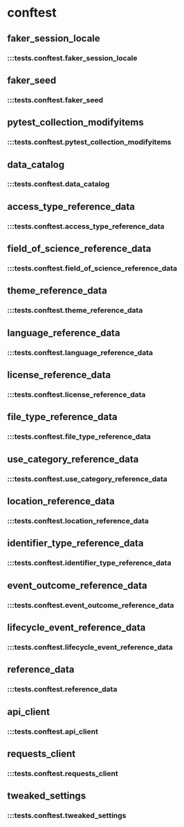 # conftest

## faker_session_locale

### :::tests.conftest.faker_session_locale

## faker_seed

### :::tests.conftest.faker_seed

## pytest_collection_modifyitems

### :::tests.conftest.pytest_collection_modifyitems

## data_catalog

### :::tests.conftest.data_catalog

## access_type_reference_data

### :::tests.conftest.access_type_reference_data

## field_of_science_reference_data

### :::tests.conftest.field_of_science_reference_data

## theme_reference_data

### :::tests.conftest.theme_reference_data

## language_reference_data

### :::tests.conftest.language_reference_data

## license_reference_data

### :::tests.conftest.license_reference_data

## file_type_reference_data

### :::tests.conftest.file_type_reference_data

## use_category_reference_data

### :::tests.conftest.use_category_reference_data

## location_reference_data

### :::tests.conftest.location_reference_data

## identifier_type_reference_data

### :::tests.conftest.identifier_type_reference_data

## event_outcome_reference_data

### :::tests.conftest.event_outcome_reference_data

## lifecycle_event_reference_data

### :::tests.conftest.lifecycle_event_reference_data

## reference_data

### :::tests.conftest.reference_data

## api_client

### :::tests.conftest.api_client

## requests_client

### :::tests.conftest.requests_client

## tweaked_settings

### :::tests.conftest.tweaked_settings

